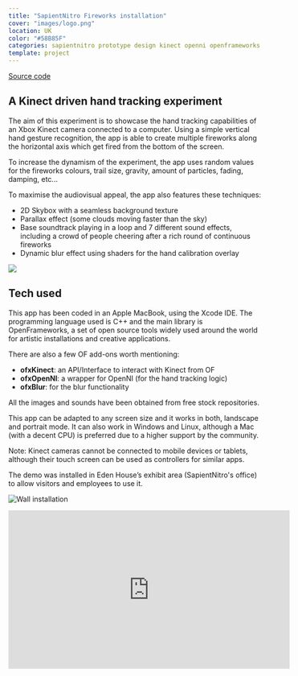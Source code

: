 ```yaml
---
title: "SapientNitro Fireworks installation"
cover: "images/logo.png"
location: UK
color: "#58B85F"
categories: sapientnitro prototype design kinect openni openframeworks creative-tech inverted open-source
template: project
---
```


<p class="align-center">
<a class="btn" role="button" href="https://github.com/gazpachu/fireworks" target="_blank">Source code</a>
</p>

## A Kinect driven hand tracking experiment

The aim of this experiment is to showcase the hand tracking capabilities of an Xbox Kinect camera connected to a computer.  Using a simple vertical hand gesture recognition, the app is able to create multiple fireworks along the horizontal axis which get fired from the bottom of the screen.

To increase the dynamism of the experiment, the app uses random values for the fireworks colours, trail size, gravity, amount of particles, fading, damping, etc...

To maximise the audiovisual appeal, the app also features these techniques:

-	2D Skybox with a seamless background texture
-	Parallax effect (some clouds moving faster than the sky)
-	Base soundtrack playing in a loop and 7 different sound effects, including a crowd of people cheering after a rich round of continuous fireworks
-	Dynamic blur effect using shaders for the hand calibration overlay

![](/work/fireworks-installation/images/fireworks-experiment.jpg)

## Tech used

This app has been coded in an Apple MacBook, using the Xcode IDE. The programming language used is C++ and the main library is OpenFrameworks, a set of open source tools widely used around the world for artistic installations and creative applications.

There are also a few OF add-ons worth mentioning:

-	**ofxKinect**: an API/Interface to interact with Kinect from OF
-	**ofxOpenNI**: a wrapper for OpenNI (for the hand tracking logic)
-	**ofxBlur**: for the blur functionality

All the images and sounds have been obtained from free stock repositories.

This app can be adapted to any screen size and it works in both, landscape and portrait mode. It can also work in Windows and Linux, although a Mac (with a decent CPU) is preferred due to a higher support by the community.

Note: Kinect cameras cannot be connected to mobile devices or tablets, although their touch screen can be used as controllers for similar apps.

The demo was installed in Eden House’s exhibit area (SapientNitro's office) to allow visitors and employees to use it.

![](/work/fireworks-installation/images/1.jpg "Wall installation")

<iframe width="560" height="315" src="https://www.youtube.com/embed/pgPIYp36Miw" frameborder="0" allow="accelerometer; autoplay; encrypted-media; gyroscope; picture-in-picture" allowfullscreen></iframe>
